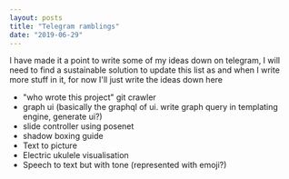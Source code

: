 ```yaml
---
layout: posts
title: "Telegram ramblings"
date: "2019-06-29"
---
```


I have made it a point to write some of my ideas down on telegram, I will need to find a sustainable solution to update this list as and when I write more stuff in it, for now I'll just write the ideas down here

- "who wrote this project" git crawler
- graph ui (basically the graphql of ui. write graph query in templating engine, generate ui?)
- slide controller using posenet
- shadow boxing guide
- Text to picture
- Electric ukulele visualisation
- Speech to text but with tone (represented with emoji?)
